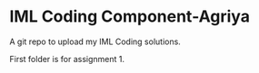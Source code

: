 # IML Coding Component-Agriya
A git repo to upload my IML Coding solutions.

First folder is for assignment 1.
